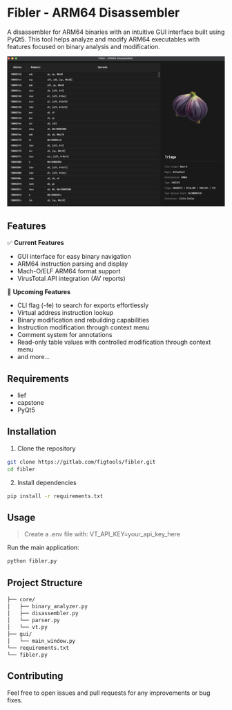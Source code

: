 # Fibler - ARM64 Disassembler

A disassembler for ARM64 binaries with an intuitive GUI interface built using PyQt5. This tool helps analyze and modify ARM64 executables with features focused on binary analysis and modification.

![Fibler Preview](./docs/images/preview.png)

## Features

✅ **Current Features**
- GUI interface for easy binary navigation
- ARM64 instruction parsing and display
- Mach-O/ELF ARM64 format support
- VirusTotal API integration (AV reports)

🚧 **Upcoming Features**
- CLI flag (-fe) to search for exports effortlessly
- Virtual address instruction lookup
- Binary modification and rebuilding capabilities
- Instruction modification through context menu
- Comment system for annotations
- Read-only table values with controlled modification through context menu
- and more...

## Requirements

- lief
- capstone
- PyQt5

## Installation

1. Clone the repository
```bash
git clone https://gitlab.com/figtools/fibler.git
cd fibler
```

2. Install dependencies
```bash
pip install -r requirements.txt
```

## Usage

> Create a .env file with: VT_API_KEY=your_api_key_here

Run the main application:
```bash
python fibler.py
```

## Project Structure

```
├── core/
│   ├── binary_analyzer.py
│   ├── disassembler.py
│   └── parser.py
│   └── vt.py
├── gui/
│   └── main_window.py
└── requirements.txt
└── fibler.py
```

## Contributing

Feel free to open issues and pull requests for any improvements or bug fixes.